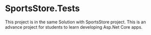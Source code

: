 # SportsStore.Tests
This project is in the same Solution with SportsStore project.
This is an advance project for students to learn developing Asp.Net Core apps.

